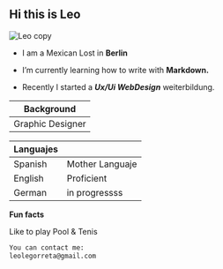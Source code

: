 ## Hi this is Leo
![Leo copy](https://github.com/user-attachments/assets/96b7e9d8-a61f-478f-8c02-5b704d21201e)

- I am a Mexican Lost in **Berlin**

- I’m currently learning how to write with **Markdown.**
- Recently I started a **_Ux/Ui WebDesign_** weiterbildung.

| Background |
| ------ |
| Graphic Designer |

| Languajes |  |
| ------ | ------ |
| Spanish | Mother Languaje |
| English | Proficient |
| German | in progressss |

**Fun facts**

Like to play Pool & Tenis

```sh
You can contact me:
leolegorreta@gmail.com
```


